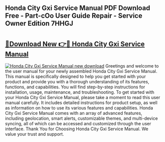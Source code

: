 ## Honda City Gxi Service Manual PDF Download Free - Part-cOo User Guide Repair - Service Owner Edition 7HHGJ

# <h2><a href="http://bc62743.oget.top/?id=Honda+City+Gxi+Service+Manual">🔗Download New 👉🔴 Honda City Gxi Service Manual</a></h2>

[![Honda City Gxi Service Manual new download](https://i.imgur.com/5g1atiW.png)](http://bc62743.oget.top/?id=Honda+City+Gxi+Service+Manual)
Greetings and welcome to the user manual for your newly assembled Honda City Gxi Service Manual. This manual is specifically designed to help you get started with your product and provide you with a thorough understanding of its features, functions, and capabilities. You will find step-by-step instructions for installation, usage, maintenance, and troubleshooting. To get started with your Honda City Gxi Service Manual, please take a moment to read this user manual carefully. It includes detailed instructions for product setup, as well as information on how to use its various features and capabilities. Honda City Gxi Service Manual comes with an array of advanced features, including geolocation, smart alerts, customizable themes, and multi-device syncing, all of which can be accessed and customized through the user interface. Thank You for Choosing Honda City Gxi Service Manual. We value your trust and support.

